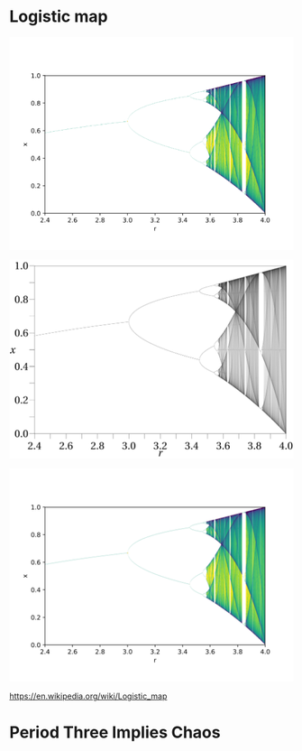 # Logistic map

![Alt text](image-44.png)

![Alt text](image-45.png)

![Alt text](image-46.png)

https://en.wikipedia.org/wiki/Logistic_map

# Period Three Implies Chaos